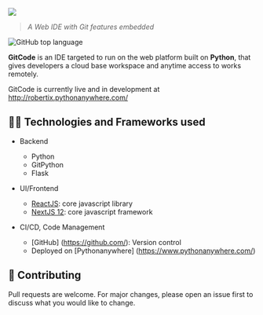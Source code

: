 <p>
    <img src="public/favicon.ico"/>
</p>

> _A Web IDE with Git features embedded_

![GitHub top language](https://img.shields.io/github/languages/top/isaacrobert33/GitCode?color=yellow&label=JavaScript)

**GitCode** is an IDE targeted to run on the web platform built on **Python**, that gives developers a cloud base workspace and anytime access to works remotely.

GitCode is currently live and in development at http://robertix.pythonanywhere.com/

## 👷🏽 Technologies and Frameworks used
* Backend
    * Python
    * GitPython
    * Flask

* UI/Frontend
    * [ReactJS](https://reactjs.org/): core javascript library
    * [NextJS 12](https://nextjs.org/): core javascript framework

* CI/CD, Code Management
    * [GitHub] (https://github.com/): Version control
    * Deployed on [Pythonanywhere] (https://www.pythonanywhere.com/)

## 📂 Contributing
Pull requests are welcome. For major changes, please open an issue first to discuss what you would like to change.
